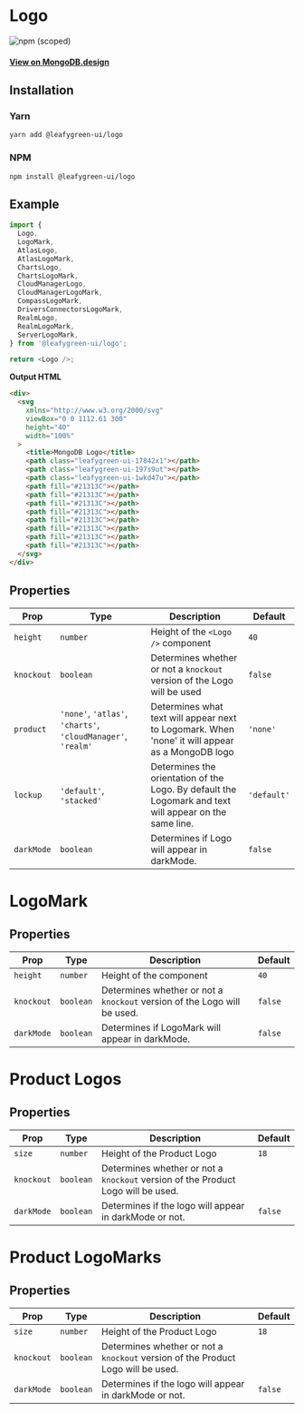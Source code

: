 # Logo

![npm (scoped)](https://img.shields.io/npm/v/@leafygreen-ui/logo.svg)

#### [View on MongoDB.design](https://www.mongodb.design/component/logo/example/)

## Installation

### Yarn

```shell
yarn add @leafygreen-ui/logo
```

### NPM

```shell
npm install @leafygreen-ui/logo
```

## Example

```js
import {
  Logo,
  LogoMark,
  AtlasLogo,
  AtlasLogoMark,
  ChartsLogo,
  ChartsLogoMark,
  CloudManagerLogo,
  CloudManagerLogoMark,
  CompassLogoMark,
  DriversConnectorsLogoMark,
  RealmLogo,
  RealmLogoMark,
  ServerLogoMark,
} from '@leafygreen-ui/logo';

return <Logo />;
```

**Output HTML**

```html
<div>
  <svg
    xmlns="http://www.w3.org/2000/svg"
    viewBox="0 0 1112.61 300"
    height="40"
    width="100%"
  >
    <title>MongoDB Logo</title>
    <path class="leafygreen-ui-17842x1"></path>
    <path class="leafygreen-ui-197s9ut"></path>
    <path class="leafygreen-ui-1wkd47u"></path>
    <path fill="#21313C"></path>
    <path fill="#21313C"></path>
    <path fill="#21313C"></path>
    <path fill="#21313C"></path>
    <path fill="#21313C"></path>
    <path fill="#21313C"></path>
    <path fill="#21313C"></path>
    <path fill="#21313C"></path>
  </svg>
</div>
```

## Properties

| Prop       | Type                                                         | Description                                                                                            | Default     |
| ---------- | ------------------------------------------------------------ | ------------------------------------------------------------------------------------------------------ | ----------- |
| `height`   | `number`                                                     | Height of the `<Logo />` component                                                                     | `40`        |
| `knockout` | `boolean`                                                    | Determines whether or not a `knockout` version of the Logo will be used                                | `false`     |
| `product`  | `'none'`, `'atlas'`, `'charts'`, `'cloudManager'`, `'realm'` | Determines what text will appear next to Logomark. When 'none' it will appear as a MongoDB logo        | `'none'`    |
| `lockup`   | `'default'`, `'stacked'`                                     | Determines the orientation of the Logo. By default the Logomark and text will appear on the same line. | `'default'` |
| `darkMode` | `boolean`                                                    | Determines if Logo will appear in darkMode.                                                            | `false`     |

# LogoMark

## Properties

| Prop       | Type      | Description                                                              | Default |
| ---------- | --------- | ------------------------------------------------------------------------ | ------- |
| `height`   | `number`  | Height of the component                                                  | `40`    |
| `knockout` | `boolean` | Determines whether or not a `knockout` version of the Logo will be used. | `false` |
| `darkMode` | `boolean` | Determines if LogoMark will appear in darkMode.                          | `false` |

# Product Logos

## Properties

| Prop       | Type      | Description                                                                      | Default |
| ---------- | --------- | -------------------------------------------------------------------------------- | ------- |
| `size`     | `number`  | Height of the Product Logo                                                       | `18`    |
| `knockout` | `boolean` | Determines whether or not a `knockout` version of the Product Logo will be used. |         |
| `darkMode` | `boolean` | Determines if the logo will appear in darkMode or not.                           | `false` |

# Product LogoMarks

## Properties

| Prop       | Type      | Description                                                                      | Default |
| ---------- | --------- | -------------------------------------------------------------------------------- | ------- |
| `size`     | `number`  | Height of the Product Logo                                                       | `18`    |
| `knockout` | `boolean` | Determines whether or not a `knockout` version of the Product Logo will be used. |         |
| `darkMode` | `boolean` | Determines if the logo will appear in darkMode or not.                           | `false` |
